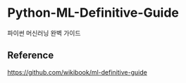 # Python-ML-Definitive-Guide
파이썬 머신러닝 완벽 가이드

## Reference

https://github.com/wikibook/ml-definitive-guide
